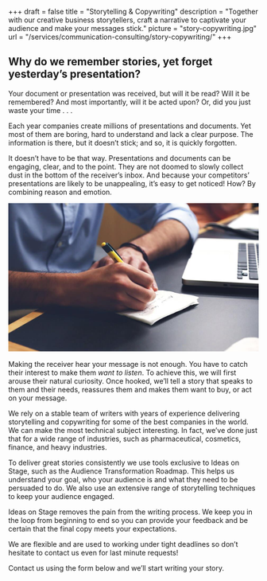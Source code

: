 +++
draft 			= false
title 			= "Storytelling & Copywriting"
description		= "Together with our creative business storytellers, craft a narrative to captivate your audience and make your messages stick."
picture			= "story-copywriting.jpg"
url				= "/services/communication-consulting/story-copywriting/"
+++

## Why do we remember stories, yet forget yesterday’s presentation?

Your document or presentation was received, but will it be read?  Will it be remembered? And most importantly, will it be acted upon?  Or, did you just waste your time . . .

Each year companies create millions of presentations and documents. Yet most of them are boring, hard to understand and lack a clear purpose. The information is there, but it doesn’t stick; and so, it is quickly forgotten.

It doesn’t have to be that way. Presentations and documents can be engaging, clear, and to the point. They are not doomed to slowly collect dust in the bottom of the receiver’s inbox. And because your competitors’ presentations are likely to be unappealing, it’s easy to get noticed! How? By combining reason and emotion.

![story-copywriting][pic1]

Making the receiver hear your message is not enough. You have to catch their interest to make them *want to listen*. To achieve this, we will first arouse their natural curiosity. Once hooked, we’ll tell a story that speaks to them and their needs, reassures them and makes them want to buy, or act on your message.

We rely on a stable team of writers with years of experience delivering storytelling and copywriting for some of the best companies in the world. We can make the most technical subject interesting. In fact, we’ve done just that for a wide range of industries, such as pharmaceutical, cosmetics, finance, and heavy industries.

To deliver great stories consistently we use tools exclusive to Ideas on Stage, such as the Audience Transformation Roadmap. This helps us understand your goal, who your audience is and what they need to be persuaded to do. We also use an extensive range of storytelling techniques to keep your audience engaged.

Ideas on Stage removes the pain from the writing process. We keep you in the loop from beginning to end so you can provide your feedback and be certain that the final copy meets your expectations.

We are flexible and are used to working under tight deadlines so don’t hesitate to contact us even for last minute requests!

Contact us using the form below and we’ll start writing your story.

[pic1]: story-copywriting.jpg